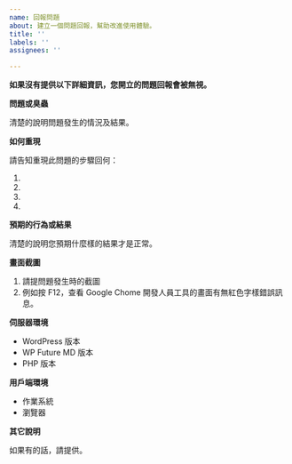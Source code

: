 ```yaml
---
name: 回報問題
about: 建立一個問題回報，幫助改進使用體驗。
title: ''
labels: ''
assignees: ''

---
```


**如果沒有提供以下詳細資訊，您開立的問題回報會被無視。**

**問題或臭蟲**

清楚的說明問題發生的情況及結果。

**如何重現**

請告知重現此問題的步驟回何：

1. 
2. 
3. 
4. 

**預期的行為或結果**

清楚的說明您預期什麼樣的結果才是正常。

**畫面截圖**

1. 請提問題發生時的截圖
2. 例如按 F12，查看 Google Chome 開發人員工具的畫面有無紅色字樣錯誤訊息。

**伺服器環境**

 - WordPress 版本
 - WP Future MD 版本
 - PHP 版本

**用戶端環境**

 - 作業系統
 - 瀏覽器

**其它說明**

如果有的話，請提供。
